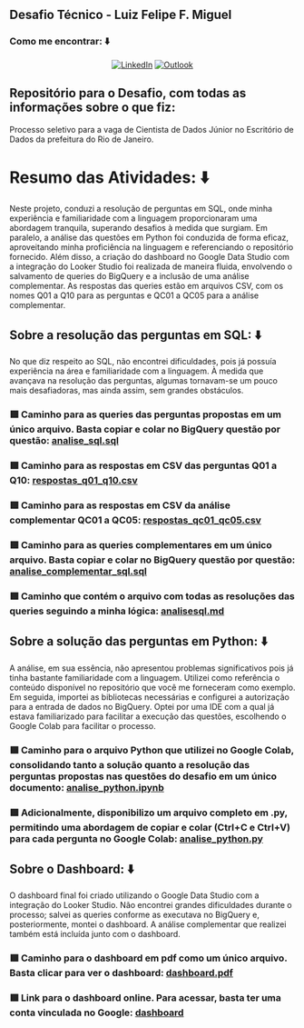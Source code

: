 ## Desafio Técnico - Luiz Felipe F. Miguel

### Como me encontrar: ⬇️

<center>

[![LinkedIn](https://img.shields.io/badge/LinkedIn-0077B5?style=for-the-badge&logo=linkedin&logoColor=white)](https://br.linkedin.com/in/luiz-miguel-42955624a)
[![Outlook](https://img.shields.io/badge/Microsoft_Outlook-0078D4?style=for-the-badge&logo=microsoft-outlook&logoColor=white)](mailto:euluizfelip@hotmail.com)

</center>

## Repositório para o Desafio, com todas as informações sobre o que fiz:

Processo seletivo para a vaga de Cientista de Dados Júnior no Escritório de Dados da prefeitura do Rio de Janeiro.

# Resumo das Atividades: ⬇️

Neste projeto, conduzi a resolução de perguntas em SQL, onde minha experiência e familiaridade com a linguagem proporcionaram uma abordagem tranquila, superando desafios à medida que surgiam. Em paralelo, a análise das questões em Python foi conduzida de forma eficaz, aproveitando minha proficiência na linguagem e referenciando o repositório fornecido. Além disso, a criação do dashboard no Google Data Studio com a integração do Looker Studio foi realizada de maneira fluida, envolvendo o salvamento de queries do BigQuery e a inclusão de uma análise complementar. As respostas das queries estão em arquivos CSV, com os nomes Q01 a Q10 para as perguntas e QC01 a QC05 para a análise complementar.

## Sobre a resolução das perguntas em SQL: ⬇️

No que diz respeito ao SQL, não encontrei dificuldades, pois já possuía experiência na área e familiaridade com a linguagem. À medida que avançava na resolução das perguntas, algumas tornavam-se um pouco mais desafiadoras, mas ainda assim, sem grandes obstáculos.

### 🟥 Caminho para as queries das perguntas propostas em um único arquivo. Basta copiar e colar no BigQuery questão por questão: [analise_sql.sql](/Desafio_Tecnico/perguntas_e_Respostas/analise_sql.sql)
### 🟥 Caminho para as respostas em CSV das perguntas Q01 a Q10: [respostas_q01_q10.csv](/Desafio_Tecnico/perguntas_e_Respostas/respostas_q01_q10.csv)
### 🟥 Caminho para as respostas em CSV da análise complementar QC01 a QC05: [respostas_qc01_qc05.csv](/Desafio_Tecnico/perguntas_e_Respostas/respostas_qc01_qc05.csv)
### 🟥 Caminho para as queries complementares em um único arquivo. Basta copiar e colar no BigQuery questão por questão: [analise_complementar_sql.sql](/Desafio_Tecnico/perguntas_e_Respostas/analise_complementar_sql.sql)
### 🟥 Caminho que contém o arquivo com todas as resoluções das queries seguindo a minha lógica: [analisesql.md](/Desafio_Tecnico/perguntas_e_Respostas/analisesql.md)

## Sobre a solução das perguntas em Python: ⬇️

A análise, em sua essência, não apresentou problemas significativos pois já tinha bastante familiaridade com a linguagem. Utilizei como referência o conteúdo disponível no repositório que você me forneceram como exemplo. Em seguida, importei as bibliotecas necessárias e configurei a autorização para a entrada de dados no BigQuery. Optei por uma IDE com a qual já estava familiarizado para facilitar a execução das questões, escolhendo o Google Colab para facilitar o processo.

### 🟥 Caminho para o arquivo Python que utilizei no Google Colab, consolidando tanto a solução quanto a resolução das perguntas propostas nas questões do desafio em um único documento: [analise_python.ipynb](/Desafio_Tecnico/perguntas_e_Respostas/analise_python.ipynb)
### 🟥 Adicionalmente, disponibilizo um arquivo completo em .py, permitindo uma abordagem de copiar e colar (Ctrl+C e Ctrl+V) para cada pergunta no Google Colab: [analise_python.py](/Desafio_Tecnico/perguntas_e_Respostas/analise_python.py)

## Sobre o Dashboard: ⬇️

O dashboard final foi criado utilizando o Google Data Studio com a integração do Looker Studio. Não encontrei grandes dificuldades durante o processo; salvei as queries conforme as executava no BigQuery e, posteriormente, montei o dashboard. A análise complementar que realizei também está incluída junto com o dashboard.

### 🟥 Caminho para o dashboard em pdf como um único arquivo. Basta clicar para ver o dashboard: [dashboard.pdf](/Desafio_Tecnico/perguntas_e_Respostas/dashboard.pdf)
### 🟥 Link para o dashboard online. Para acessar, basta ter uma conta vinculada no Google: [dashboard](https://lookerstudio.google.com/s/v2r3oVkvaAE)
